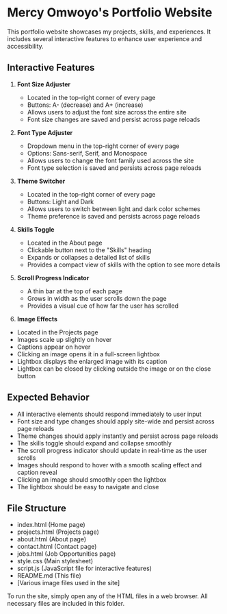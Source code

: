 # Mercy Omwoyo's Portfolio Website

This portfolio website showcases my projects, skills, and experiences. It includes several interactive features to enhance user experience and accessibility.

## Interactive Features

1. **Font Size Adjuster**
   - Located in the top-right corner of every page
   - Buttons: A- (decrease) and A+ (increase)
   - Allows users to adjust the font size across the entire site
   - Font size changes are saved and persist across page reloads

2. **Font Type Adjuster**
   - Dropdown menu in the top-right corner of every page
   - Options: Sans-serif, Serif, and Monospace
   - Allows users to change the font family used across the site
   - Font type selection is saved and persists across page reloads

3. **Theme Switcher**
   - Located in the top-right corner of every page
   - Buttons: Light and Dark
   - Allows users to switch between light and dark color schemes
   - Theme preference is saved and persists across page reloads

4. **Skills Toggle**
   - Located in the About page
   - Clickable button next to the "Skills" heading
   - Expands or collapses a detailed list of skills
   - Provides a compact view of skills with the option to see more details

5. **Scroll Progress Indicator**
   - A thin bar at the top of each page
   - Grows in width as the user scrolls down the page
   - Provides a visual cue of how far the user has scrolled
     
6.  **Image Effects**
   - Located in the Projects page
   - Images scale up slightly on hover
   - Captions appear on hover
   - Clicking an image opens it in a full-screen lightbox
   - Lightbox displays the enlarged image with its caption
   - Lightbox can be closed by clicking outside the image or on the close button


## Expected Behavior

- All interactive elements should respond immediately to user input
- Font size and type changes should apply site-wide and persist across page reloads
- Theme changes should apply instantly and persist across page reloads
- The skills toggle should expand and collapse smoothly
- The scroll progress indicator should update in real-time as the user scrolls
- Images should respond to hover with a smooth scaling effect and caption reveal
- Clicking an image should smoothly open the lightbox
- The lightbox should be easy to navigate and close

## File Structure

- index.html (Home page)
- projects.html (Projects page)
- about.html (About page)
- contact.html (Contact page)
- jobs.html (Job Opportunities page)
- style.css (Main stylesheet)
- script.js (JavaScript file for interactive features)
- README.md (This file)
- [Various image files used in the site]

To run the site, simply open any of the HTML files in a web browser. All necessary files are included in this folder.